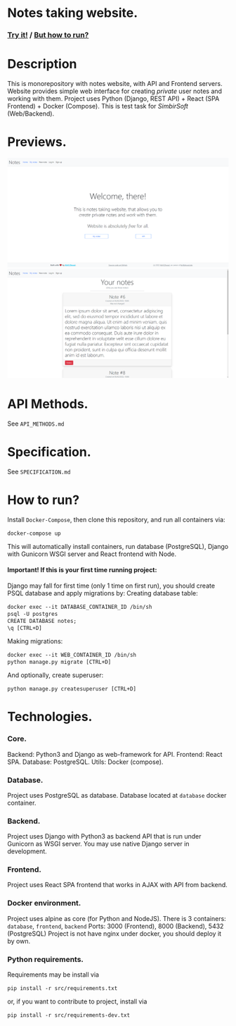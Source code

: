 # Notes taking website.
### [Try it!](http://notes.kirillzhosul.site) / [But how to run?](#how-to-run)

# Description
This is monorepository with notes website, with API and Frontend servers.
Website provides simple web interface for creating *private* user notes and working with them.
Project uses Python (Django, REST API) + React (SPA Frontend) + Docker (Compose).
This is test task for *SimbirSoft* (Web/Backend).

# Previews.
![Home page](/previews/home.png)
![Notes list page](/previews/list.png)

# API Methods.
See `API_METHODS.md`

# Specification.
See `SPECIFICATION.md`

# How to run?
Install `Docker-Compose`, then clone this repository, and run all containers via:
```commandLine
docker-compose up
```
This will automatically install containers, run database (PostgreSQL),  Django with Gunicorn WSGI server and React frontend with Node.
#### Important! If this is your first time running project:
Django may fall for first time (only 1 time on first run), you should create PSQL database and apply migrations by:
Creating database table:
```commandLine
docker exec --it DATABASE_CONTAINER_ID /bin/sh
psql -U postgres
CREATE DATABASE notes;
\q [CTRL+D]
```
Making migrations:
```commandLine
docker exec --it WEB_CONTAINER_ID /bin/sh
python manage.py migrate [CTRL+D]
```
And optionally, create superuser:
```commandLine
python manage.py createsuperuser [CTRL+D]
```

# Technologies.

### Core.
Backend: Python3 and Django as web-framework for API.
Frontend: React SPA.
Database: PostgreSQL.
Utils: Docker (compose).

### Database.
Project uses PostgreSQL as database. Database located at `database` docker container.

### Backend.
Project uses Django with Python3 as backend API that is run under Gunicorn as WSGI server.
You may use native Django server in development.

### Frontend.
Project uses React SPA frontend that works in AJAX with API from backend.

### Docker environment.
Project uses alpine as core (for Python and NodeJS).
There is 3 containers: `database`, `frontend`, `backend`
Ports: 3000 (Frontend), 8000 (Backend), 5432 (PostgreSQL)
Project is not have nginx under docker, you should deploy it by own.

### Python requirements.
Requirements may be install via
```commandLine
pip install -r src/requirements.txt
```
or, if you want to contribute to project, install via
```commandLine
pip install -r src/requirements-dev.txt
```
